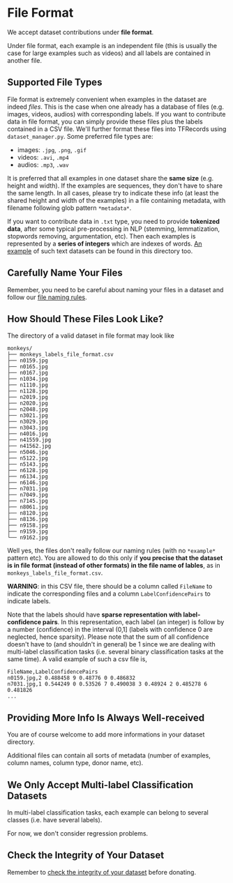 # File Format

We accept dataset contributions under **file format**.

Under file format, each example is an independent file (this is usually the case for large examples such as videos) and all labels are contained in another file.

## Supported File Types
File format is extremely convenient when examples in the dataset are indeed *files*. This is the case when one already has a database of files (e.g. images, videos, audios) with corresponding labels. If you want to contribute data in file format, you can simply provide these files plus the labels contained in a CSV file. We'll further format these files into TFRecords using `dataset_manager.py`. Some preferred file types are:
- images: `.jpg`, `.png`, `.gif`
- videos: `.avi`, `.mp4`
- audios: `.mp3`, `.wav`

It is preferred that all examples in one dataset share the **same size** (e.g. height and width). If the examples are sequences, they don't have to share the same length. In all cases, please try to indicate these info (at least the shared height and width of the examples) in a file containing metadata, with filename following glob pattern `*metadata*`.

If you want to contribute data in `.txt` type, you need to provide **tokenized data**, after some typical pre-processing in NLP (stemming, lemmatization, stopwords removing, argumentation, etc). Then each examples is represented by a **series of integers** which are indexes of words. [An example](https://github.com/zhengying-liu/autodl-contrib/tree/master/file_format/randomtext) of such text datasets can be found in this directory too.

## Carefully Name Your Files
Remember, you need to be careful about naming your files in a dataset and follow our [file naming rules](https://github.com/zhengying-liu/autodl-contrib#carefully-name-your-files).

## How Should These Files Look Like?

The directory of a valid dataset in file format may look like
```
monkeys/
├── monkeys_labels_file_format.csv
├── n0159.jpg
├── n0165.jpg
├── n0167.jpg
├── n1034.jpg
├── n1110.jpg
├── n1128.jpg
├── n2019.jpg
├── n2020.jpg
├── n2048.jpg
├── n3021.jpg
├── n3029.jpg
├── n3043.jpg
├── n4016.jpg
├── n41559.jpg
├── n41562.jpg
├── n5046.jpg
├── n5122.jpg
├── n5143.jpg
├── n6128.jpg
├── n6134.jpg
├── n6146.jpg
├── n7031.jpg
├── n7049.jpg
├── n7145.jpg
├── n8061.jpg
├── n8120.jpg
├── n8136.jpg
├── n9158.jpg
├── n9159.jpg
└── n9162.jpg
```

Well yes, the files don't really follow our naming rules (with no `*example*` pattern etc). You are allowed to do this only if **you precise that the dataset is in file format (instead of other formats) in the file name of lables**, as in `monkeys_labels_file_format.csv`.

**WARNING**: in this CSV file, there should be a column called `FileName` to indicate the corresponding files and a column `LabelConfidencePairs` to indicate labels.

Note that the labels should have **sparse representation with label-confidence pairs**. In this representation, each label (an integer) is follow by a number (confidence) in the interval (0,1] (labels with confidence 0 are neglected, hence sparsity). Please note that the sum of all confidence doesn't have to (and shouldn't in general) be 1 since we are dealing with multi-label classification tasks (i.e. several binary classification tasks at the same time). A valid example of such a csv file is,
```
FileName,LabelConfidencePairs
n0159.jpg,2 0.488458 9 0.48776 0 0.486832
n7031.jpg,1 0.544249 0 0.53526 7 0.490038 3 0.48924 2 0.485278 6 0.481826
...
```

## Providing More Info Is Always Well-received
You are of course welcome to add more informations in your dataset directory.

Additional files can contain all sorts of metadata (number of examples, column names, column type, donor name, etc).

## We Only Accept Multi-label Classification Datasets
In multi-label classification tasks, each example can belong to several classes (i.e. have several labels).

For now, we don't consider regression problems.

## Check the Integrity of Your Dataset
Remember to [check the integrity of your dataset](https://github.com/zhengying-liu/autodl-contrib#check-the-integrity-of-a-dataset) before donating.

